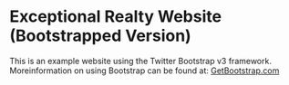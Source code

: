 # Exceptional Realty Website (Bootstrapped Version)

This is an example website using the Twitter Bootstrap v3 framework.
Moreinformation on using Bootstrap can be found at: [GetBootstrap.com](http://getbootstrap.com)